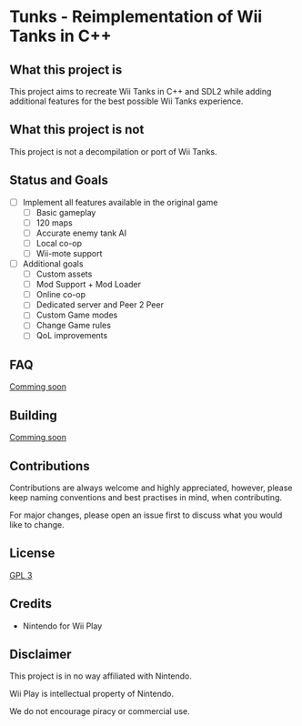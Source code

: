 # Tunks - Reimplementation of Wii Tanks in C++

## What this project is
This project aims to recreate Wii Tanks in C++  and SDL2 while adding additional features for the best possible Wii Tanks experience.

## What this project is not 
This project is not a decompilation or port of Wii Tanks.

## Status and Goals

- [ ] Implement all features available in the original game
    - [ ]  Basic gameplay
    - [ ]  120 maps
    - [ ]  Accurate  enemy tank AI
    - [ ]  Local co-op
    - [ ]  Wii-mote support
- [ ] Additional goals
    - [ ] Custom assets
    - [ ] Mod Support + Mod Loader
    - [ ] Online co-op
    - [ ] Dedicated server and Peer 2 Peer
    - [ ] Custom Game modes
    - [ ] Change Game rules
    - [ ] QoL improvements

## FAQ
[Comming soon](docs/faq.md)

## Building
[Comming soon](docs/build.md)

## Contributions

Contributions are always welcome and highly appreciated, however, please keep naming conventions and best practises in mind, when contributing.

For major changes, please open an issue first to discuss what you would like to change.

## License

[GPL 3](https://choosealicense.com/licenses/gpl-3.0/)

## Credits
* Nintendo for Wii Play


## Disclaimer
This project is in no way affiliated with Nintendo.

Wii Play is intellectual property of Nintendo.

 We do not encourage piracy or commercial use.
